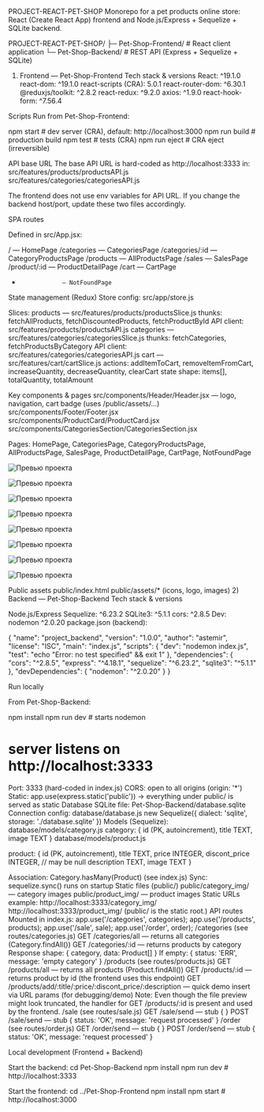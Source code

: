 

PROJECT-REACT-PET-SHOP
Monorepo for a pet products online store: React (Create React App) frontend and Node.js/Express + Sequelize + SQLite backend.

PROJECT-REACT-PET-SHOP/
├─ Pet-Shop-Frontend/   # React client application
└─ Pet-Shop-Backend/    # REST API (Express + Sequelize + SQLite)

1) Frontend — Pet-Shop-Frontend
Tech stack & versions
React: ^19.1.0
react-dom: ^19.1.0
react-scripts (CRA): 5.0.1
react-router-dom: ^6.30.1
@reduxjs/toolkit: ^2.8.2
react-redux: ^9.2.0
axios: ^1.9.0
react-hook-form: ^7.56.4



Scripts
Run from Pet-Shop-Frontend:

npm start       # dev server (CRA), default: http://localhost:3000
npm run build   # production build
npm test        # tests (CRA)
npm run eject   # CRA eject (irreversible)

API base URL
The base API URL is hard-coded as http://localhost:3333 in:
src/features/products/productsAPI.js
src/features/categories/categoriesAPI.js

The frontend does not use env variables for API URL. If you change the backend host/port, update these two files accordingly.

SPA routes

Defined in src/App.jsx:

/                 — HomePage
/categories       — CategoriesPage
/categories/:id   — CategoryProductsPage
/products         — AllProductsPage
/sales            — SalesPage
/product/:id      — ProductDetailPage
/cart             — CartPage
*                 — NotFoundPage

State management (Redux)
Store config: src/app/store.js

Slices:
products — src/features/products/productsSlice.js
thunks: fetchAllProducts, fetchDiscountedProducts, fetchProductById
API client: src/features/products/productsAPI.js
categories — src/features/categories/categoriesSlice.js
thunks: fetchCategories, fetchProductsByCategory
API client: src/features/categories/categoriesAPI.js
cart — src/features/cart/cartSlice.js
actions: addItemToCart, removeItemFromCart, increaseQuantity, decreaseQuantity, clearCart
state shape: items[], totalQuantity, totalAmount

Key components & pages
src/components/Header/Header.jsx — logo, navigation, cart badge (uses /public/assets/...)
src/components/Footer/Footer.jsx
src/components/ProductCard/ProductCard.jsx
src/components/CategoriesSection/CategoriesSection.jsx

Pages: HomePage, CategoriesPage, CategoryProductsPage, AllProductsPage, SalesPage, ProductDetailPage, CartPage, NotFoundPage

![Превью проекта](https://github.com/MaxN64/PROJECT-REACT-Pet-SHOP/blob/master/Pet-Shop-Frontend/public/docs/190815.png)

![Превью проекта](https://github.com/MaxN64/PROJECT-REACT-Pet-SHOP/blob/master/Pet-Shop-Frontend/public/docs/190834.png)

![Превью проекта](https://github.com/MaxN64/PROJECT-REACT-Pet-SHOP/blob/master/Pet-Shop-Frontend/public/docs/190931.png)

![Превью проекта](https://github.com/MaxN64/PROJECT-REACT-Pet-SHOP/blob/master/Pet-Shop-Frontend/public/docs/190953.png)

![Превью проекта](https://github.com/MaxN64/PROJECT-REACT-Pet-SHOP/blob/master/Pet-Shop-Frontend/public/docs/191020.png)

![Превью проекта](https://github.com/MaxN64/PROJECT-REACT-Pet-SHOP/blob/master/Pet-Shop-Frontend/public/docs/191035.png)

![Превью проекта](https://github.com/MaxN64/PROJECT-REACT-Pet-SHOP/blob/master/Pet-Shop-Frontend/public/docs/191052.png)

![Превью проекта](https://github.com/MaxN64/PROJECT-REACT-Pet-SHOP/blob/master/Pet-Shop-Frontend/public/docs/191139.png)



Public assets
public/index.html
public/assets/* (icons, logo, images)
2) Backend — Pet-Shop-Backend
Tech stack & versions

Node.js/Express
Sequelize: ^6.23.2
SQLite3: ^5.1.1
cors: ^2.8.5
Dev: nodemon ^2.0.20
package.json (backend):

{
  "name": "project_backend",
  "version": "1.0.0",
  "author": "astemir",
  "license": "ISC",
  "main": "index.js",
  "scripts": {
    "dev": "nodemon index.js",
    "test": "echo \"Error: no test specified\" && exit 1"
  },
  "dependencies": {
    "cors": "^2.8.5",
    "express": "^4.18.1",
    "sequelize": "^6.23.2",
    "sqlite3": "^5.1.1"
  },
  "devDependencies": {
    "nodemon": "^2.0.20"
  }
}

Run locally

From Pet-Shop-Backend:

npm install
npm run dev        # starts nodemon
# server listens on http://localhost:3333


Port: 3333 (hard-coded in index.js)
CORS: open to all origins (origin: '*')
Static: app.use(express.static('public')) → everything under public/ is served as static
Database
SQLite file: Pet-Shop-Backend/database.sqlite
Connection config: database/database.js
new Sequelize({ dialect: 'sqlite', storage: './database.sqlite' })
Models (Sequelize):
database/models/category.js
category: { id (PK, autoincrement), title TEXT, image TEXT }
database/models/product.js

product: {
  id (PK, autoincrement),
  title TEXT,
  price INTEGER,
  discont_price INTEGER,   // may be null
  description TEXT,
  image TEXT
}


Association: Category.hasMany(Product) (see index.js)
Sync: sequelize.sync() runs on startup
Static files (public/)
public/category_img/ — category images
public/product_img/ — product images
Static URLs example:
http://localhost:3333/category_img/<file>
http://localhost:3333/product_img/<file>
(public/ is the static root.)
API routes
Mounted in index.js:
app.use('/categories', categories);
app.use('/products', products);
app.use('/sale', sale);
app.use('/order', order);
/categories (see routes/categories.js)
GET /categories/all — returns all categories (Category.findAll())
GET /categories/:id — returns products by category
Response shape: { category, data: Product[] }
If empty: { status: 'ERR', message: 'empty category' }
/products (see routes/products.js)
GET /products/all — returns all products (Product.findAll())
GET /products/:id — returns product by id (the frontend uses this endpoint)
GET /products/add/:title/:price/:discont_price/:description — quick demo insert via URL params (for debugging/demo)
Note: Even though the file preview might look truncated, the handler for GET /products/:id is present and used by the frontend.
/sale (see routes/sale.js)
GET /sale/send — stub { }
POST /sale/send — stub { status: 'OK', message: 'request processed' }
/order (see routes/order.js)
GET /order/send — stub { }
POST /order/send — stub { status: 'OK', message: 'request processed' }

Local development (Frontend + Backend)

Start the backend:
cd Pet-Shop-Backend
npm install
npm run dev            # http://localhost:3333


Start the frontend:
cd ../Pet-Shop-Frontend
npm install
npm start              # http://localhost:3000
